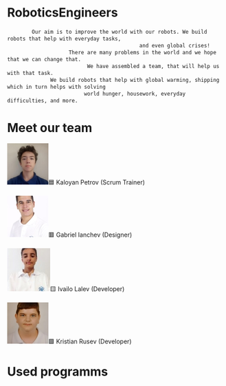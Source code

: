 
# RoboticsEngineers

            Our aim is to improve the world with our robots. We build robots that help with everyday tasks, 
                                               and even global crises! 
                        There are many problems in the world and we hope that we can change that.
                              We have assembled a team, that will help us with that task.
                  We build robots that help with global warming, shipping which in turn helps with solving 
                             world hunger, housework, everyday difficulties, and more. 
                      
# Meet our team
<img src="Images/Kaloqn.png"/>🟦 Kaloyan Petrov (Scrum Trainer)
<br> <br>
<img src="Images/Gabriel.png"/>🟥 Gabriel Ianchev (Designer)
<br> <br>
<img src="Images/Ivailo.jpg"/>🟨 Ivailo Lalev (Developer)
<br> <br>
<img src="Images/Kris.png"/>🟩 Kristian Rusev (Developer)
# Used programms

